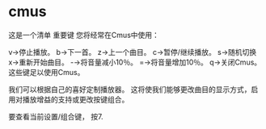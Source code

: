 # cmus

这是一个清单 重要键 您将经常在Cmus中使用：

v→停止播放。
b→下一首。
z→上一个曲目。
c→暂停/继续播放。
s→随机切换
x→重新开始曲目。
-→将音量减小10％。
=→将音量增加10％。
q→关闭Cmus。
这些键足以使用Cmus。

我们可以根据自己的喜好定制播放器。 这将使我们能够更改曲目的显示方式，启用对播放增益的支持或更改按键组合。

要查看当前设置/组合键， 按7.
